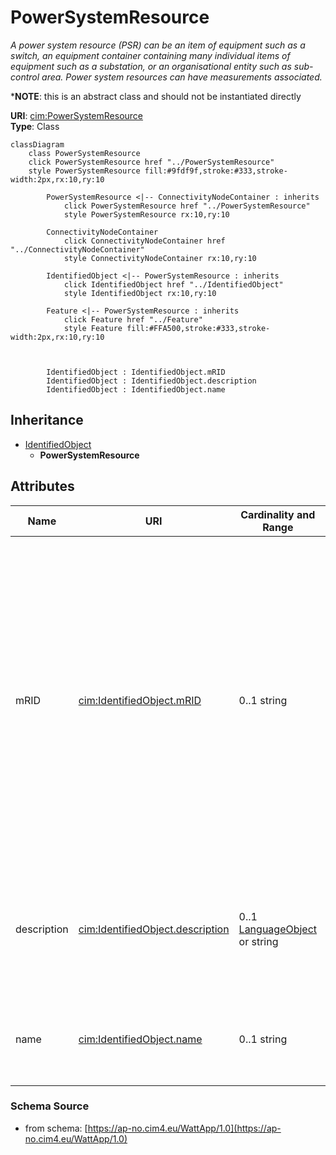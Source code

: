 # PowerSystemResource

_A power system resource (PSR) can be an item of equipment such as a switch, an equipment container containing many individual items of equipment such as a substation, or an organisational entity such as sub-control area. Power system resources can have measurements associated._

*__NOTE__: this is an abstract class and should not be instantiated directly

**URI**: [cim:PowerSystemResource](https://cim.ucaiug.io/ns#PowerSystemResource)<br />
**Type**: Class

```mermaid
classDiagram
    class PowerSystemResource
    click PowerSystemResource href "../PowerSystemResource"
    style PowerSystemResource fill:#9fdf9f,stroke:#333,stroke-width:2px,rx:10,ry:10

        PowerSystemResource <|-- ConnectivityNodeContainer : inherits
            click PowerSystemResource href "../PowerSystemResource"
            style PowerSystemResource rx:10,ry:10

        ConnectivityNodeContainer
            click ConnectivityNodeContainer href "../ConnectivityNodeContainer"
            style ConnectivityNodeContainer rx:10,ry:10

        IdentifiedObject <|-- PowerSystemResource : inherits
            click IdentifiedObject href "../IdentifiedObject"
            style IdentifiedObject rx:10,ry:10

        Feature <|-- PowerSystemResource : inherits
            click Feature href "../Feature"
            style Feature fill:#FFA500,stroke:#333,stroke-width:2px,rx:10,ry:10



        IdentifiedObject : IdentifiedObject.mRID
        IdentifiedObject : IdentifiedObject.description
        IdentifiedObject : IdentifiedObject.name
```

## Inheritance
* [IdentifiedObject](IdentifiedObject.md)
    * **PowerSystemResource**

## Attributes
| Name | URI | Cardinality and Range | Description | Inheritance |
| ---  | --- | --- | --- | --- |
| mRID | [cim:IdentifiedObject.mRID](https://cim.ucaiug.io/ns#IdentifiedObject.mRID) | 0..1 string | Master resource identifier issued by a model authority. The mRID is unique within an exchange context. Global uniqueness is easily achieved by using a UUID, as specified in RFC 4122, for the mRID. The use of UUID is strongly recommended.For CIMXML data files in RDF syntax conforming to IEC 61970-552, the mRID is mapped to rdf:ID or rdf:about attributes that identify CIM object elements. | IdentifiedObject |
| description | [cim:IdentifiedObject.description](https://cim.ucaiug.io/ns#IdentifiedObject.description) | 0..1 [LanguageObject](LanguageObject.md) or string | The description is a free human readable text describing or naming the object. It may be non unique and may not correlate to a naming hierarchy. | IdentifiedObject |
| name | [cim:IdentifiedObject.name](https://cim.ucaiug.io/ns#IdentifiedObject.name) | 0..1 string | The name is any free human readable and possibly non unique text naming the object. | IdentifiedObject |

### Schema Source
* from schema: [https://ap-no.cim4.eu/WattApp/1.0](https://ap-no.cim4.eu/WattApp/1.0)
